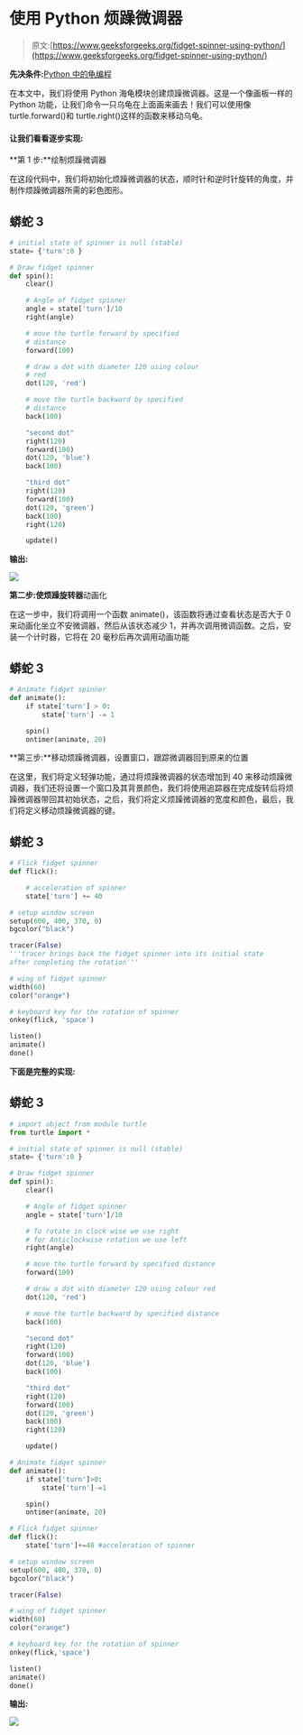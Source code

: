 # 使用 Python 烦躁微调器

> 原文:[https://www.geeksforgeeks.org/fidget-spinner-using-python/](https://www.geeksforgeeks.org/fidget-spinner-using-python/)

**先决条件:**[Python 中的龟编程](https://www.geeksforgeeks.org/turtle-programming-python/)

在本文中，我们将使用 Python 海龟模块创建烦躁微调器。这是一个像画板一样的 Python 功能，让我们命令一只乌龟在上面画来画去！我们可以使用像 turtle.forward()和 turtle.right()这样的函数来移动乌龟。

#### 让我们看看逐步实现:

**第 1 步:**绘制烦躁微调器

在这段代码中，我们将初始化烦躁微调器的状态，顺时针和逆时针旋转的角度，并制作烦躁微调器所需的彩色图形。

## 蟒蛇 3

```py
# initial state of spinner is null (stable)
state= {'turn':0 }

# Draw fidget spinner
def spin():
    clear()

    # Angle of fidget spinner
    angle = state['turn']/10
    right(angle)

    # move the turtle forward by specified
    # distance
    forward(100)

    # draw a dot with diameter 120 using colour 
    # red
    dot(120, 'red')

    # move the turtle backward by specified 
    # distance
    back(100)

    "second dot"
    right(120)
    forward(100)
    dot(120, 'blue')
    back(100)

    "third dot"
    right(120)
    forward(100)
    dot(120, 'green')
    back(100)
    right(120)

    update()
```

**输出:**

![](img/072281d9723e2d5dcf358277c73bba22.png)

**第二步:使烦躁旋转器**动画化

在这一步中，我们将调用一个函数 animate()，该函数将通过查看状态是否大于 0 来动画化坐立不安微调器，然后从该状态减少 1，并再次调用微调函数。之后，安装一个计时器，它将在 20 毫秒后再次调用动画功能

## 蟒蛇 3

```py
# Animate fidget spinner
def animate():
    if state['turn'] > 0:
        state['turn'] -= 1

    spin()
    ontimer(animate, 20)
```

**第三步:**移动烦躁微调器，设置窗口，跟踪微调器回到原来的位置

在这里，我们将定义轻弹功能，通过将烦躁微调器的状态增加到 40 来移动烦躁微调器，我们还将设置一个窗口及其背景颜色，我们将使用追踪器在完成旋转后将烦躁微调器带回其初始状态，之后，我们将定义烦躁微调器的宽度和颜色，最后，我们将定义移动烦躁微调器的键。

## 蟒蛇 3

```py
# Flick fidget spinner
def flick():

    # acceleration of spinner
    state['turn'] += 40

# setup window screen
setup(600, 400, 370, 0)
bgcolor("black")

tracer(False)
'''tracer brings back the fidget spinner into its initial state
after completing the rotation'''

# wing of fidget spinner
width(60)
color("orange")

# keyboard key for the rotation of spinner
onkey(flick, 'space')

listen()
animate()
done()
```

**下面是完整的实现:**

## 蟒蛇 3

```py
# import object from module turtle
from turtle import *

# initial state of spinner is null (stable)
state= {'turn':0 }

# Draw fidget spinner
def spin():
    clear()

    # Angle of fidget spinner
    angle = state['turn']/10

    # To rotate in clock wise we use right
    # for Anticlockwise rotation we use left
    right(angle)

    # move the turtle forward by specified distance
    forward(100)

    # draw a dot with diameter 120 using colour red
    dot(120, 'red')

    # move the turtle backward by specified distance
    back(100)

    "second dot"
    right(120)
    forward(100)
    dot(120, 'blue')
    back(100)

    "third dot"
    right(120)
    forward(100)
    dot(120, 'green')
    back(100)
    right(120)

    update()

# Animate fidget spinner
def animate():
    if state['turn']>0:
        state['turn']-=1

    spin()
    ontimer(animate, 20)

# Flick fidget spinner
def flick():
    state['turn']+=40 #acceleration of spinner

# setup window screen
setup(600, 400, 370, 0)
bgcolor("black")

tracer(False)

# wing of fidget spinner
width(60)
color("orange")

# keyboard key for the rotation of spinner
onkey(flick,'space')

listen()
animate()
done()
```

**输出:**

![](img/5ff5c9ccde5fd0455e08871a879bbd30.png)